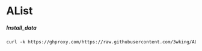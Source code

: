 # AList
##### Install_data
```txt
curl -k https://ghproxy.com/https://raw.githubusercontent.com/3wking/AList/main/data/Install.sh | bash
```